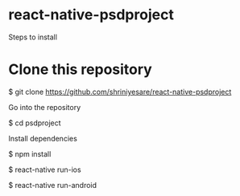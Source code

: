# react-native-psdproject

Steps to install 

# Clone this repository
$ git clone https://github.com/shriniyesare/react-native-psdproject

 Go into the repository
 
$ cd psdproject

 Install dependencies
 
$ npm install

$ react-native run-ios

$ react-native run-android
